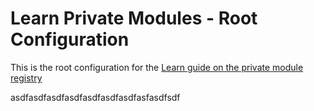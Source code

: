 # Learn Private Modules - Root Configuration

This is the root configuration for the [Learn guide on the private module registry](https://learn.hashicorp.com/terraform/modules/private-modules)

asdfasdfasdfasdfasdfasdfasdfasfasdfsdf
